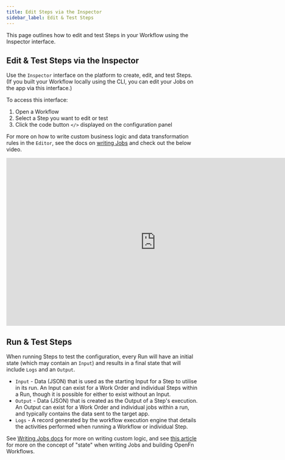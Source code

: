 ```yaml
---
title: Edit Steps via the Inspector
sidebar_label: Edit & Test Steps
---
```


This page outlines how to edit and test Steps in your Workflow using the
Inspector interface.

## Edit & Test Steps via the Inspector

Use the `Inspector` interface on the platform to create, edit, and test Steps.
(If you built your Workflow locally using the CLI, you can edit your Jobs on the
app via this interface.)

To access this interface:

1. Open a Workflow
2. Select a Step you want to edit or test
3. Click the code button `</>` displayed on the configuration panel

For more on how to write custom business logic and data transformation rules in
the `Editor`, see the docs on
[writing Jobs](/documentation/build/steps/jobs) and check out
the below video.

<iframe width="784" height="441" src="https://www.youtube.com/embed/HmE_wp_g1RY?si=uKrKBAghe8E3C5Ed" title="YouTube video player" frameborder="0" allow="accelerometer; autoplay; clipboard-write; encrypted-media; gyroscope; picture-in-picture; web-share" allowfullscreen></iframe>

## Run & Test Steps

When running Steps to test the configuration, every Run will have an initial
state (which may contain an `Input`) and results in a final state that will
include `Logs` and an `Output`.

- `Input` - Data (JSON) that is used as the starting Input for a Step to utilise
  in its run. An Input can exist for a Work Order and individual Steps within a
  Run, though it is possible for either to exist without an Input.
- `Output` - Data (JSON) that is created as the Output of a Step's execution. An
  Output can exist for a Work Order and individual jobs within a run, and
  typically contains the data sent to the target app.
- `Logs` - A record generated by the workflow execution engine that details the
  activities performed when running a Workflow or individual Step.

See [Writing Jobs docs](/documentation/build/steps/jobs) for
more on writing custom logic, and see
[this article](/documentation/build/steps/state) for more on the concept of
"state" when writing Jobs and building OpenFn Workflows.

